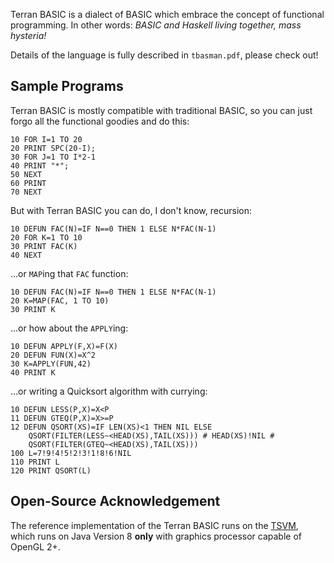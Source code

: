 Terran BASIC is a dialect of BASIC which embrace the concept of functional programming. In other words: *BASIC and Haskell living together, mass hysteria!*

Details of the language is fully described in `tbasman.pdf`, please check out!

## Sample Programs

Terran BASIC is mostly compatible with traditional BASIC, so you can just forgo all the functional goodies and do this:

```
10 FOR I=1 TO 20
20 PRINT SPC(20-I);
30 FOR J=1 TO I*2-1
40 PRINT "*";
50 NEXT
60 PRINT
70 NEXT
```

But with Terran BASIC you can do, I don't know, recursion:

```
10 DEFUN FAC(N)=IF N==0 THEN 1 ELSE N*FAC(N-1)
20 FOR K=1 TO 10
30 PRINT FAC(K)
40 NEXT
```

...or `MAP`ing that `FAC` function:

```
10 DEFUN FAC(N)=IF N==0 THEN 1 ELSE N*FAC(N-1)
20 K=MAP(FAC, 1 TO 10)
30 PRINT K
```

...or how about the `APPLY`ing:

```
10 DEFUN APPLY(F,X)=F(X)
20 DEFUN FUN(X)=X^2
30 K=APPLY(FUN,42)
40 PRINT K
```

...or writing a Quicksort algorithm with currying:

```
10 DEFUN LESS(P,X)=X<P
11 DEFUN GTEQ(P,X)=X>=P
12 DEFUN QSORT(XS)=IF LEN(XS)<1 THEN NIL ELSE 
    QSORT(FILTER(LESS~<HEAD(XS),TAIL(XS))) # HEAD(XS)!NIL # 
    QSORT(FILTER(GTEQ~<HEAD(XS),TAIL(XS)))
100 L=7!9!4!5!2!3!1!8!6!NIL
110 PRINT L
120 PRINT QSORT(L)
```

## Open-Source Acknowledgement

The reference implementation of the Terran BASIC runs on the [TSVM](https://github.com/curioustorvald/tsvm), which runs on Java Version 8 **only** with graphics processor capable of OpenGL 2+.
